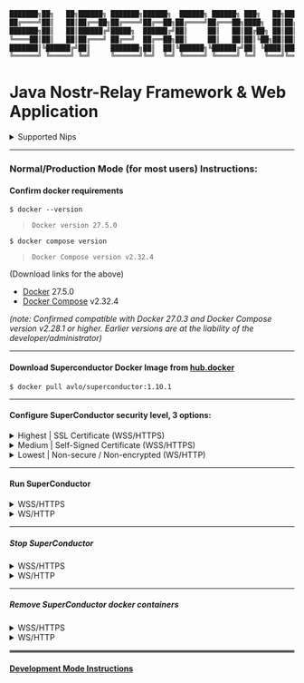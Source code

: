 ```java
███████╗██╗   ██╗██████╗ ███████╗██████╗  ██████╗ ██████╗ ███╗   ██╗██████╗ ██╗   ██╗ ██████╗████████╗ ██████╗ ██████╗
██╔════╝██║   ██║██╔══██╗██╔════╝██╔══██╗██╔════╝██╔═══██╗████╗  ██║██╔══██╗██║   ██║██╔════╝╚══██╔══╝██╔═══██╗██╔══██╗
███████╗██║   ██║██████╔╝█████╗  ██████╔╝██║     ██║   ██║██╔██╗ ██║██║  ██║██║   ██║██║        ██║   ██║   ██║██████╔╝
╚════██║██║   ██║██╔═══╝ ██╔══╝  ██╔══██╗██║     ██║   ██║██║╚██╗██║██║  ██║██║   ██║██║        ██║   ██║   ██║██╔══██╗
███████║╚██████╔╝██║     ███████╗██║  ██║╚██████╗╚██████╔╝██║ ╚████║██████╔╝╚██████╔╝╚██████╗   ██║   ╚██████╔╝██║  ██║
╚══════╝ ╚═════╝ ╚═╝     ╚══════╝╚═╝  ╚═╝ ╚═════╝ ╚═════╝ ╚═╝  ╚═══╝╚═════╝  ╚═════╝  ╚═════╝   ╚═╝    ╚═════╝ ╚═╝  ╚═╝
```
# Java Nostr-Relay Framework & Web Application
  

<details>
  <summary>Supported Nips</summary>
  <ul>
    <li>[NIP-01](https://nostr-nips.com/nip-01) (Basic protocol & Standard Tags)</li>
    <li>[NIP-02](https://nostr-nips.com/nip-02) (Contact List and Petnames)</li>
    <li>[NIP-03](https://nostr-nips.com/nip-03) (OpenTimestamps Attestations for Events)</li>
    <li>[NIP-04](https://nostr-nips.com/nip-04) (Encrypted Direct Message)</li>
    <li>[NIP-05](https://nostr-nips.com/nip-05) (DNS-based internet identifiers)</li>
    <li>[NIP-06](https://nostr-nips.com/nip-06) (Basic key derivation from mnemonic seed phrase)</li>
    <li>[NIP-07](https://nostr-nips.com/nip-07) (window.nostr capability for web browsers)</li>
    <li>[NIP-08](https://nostr-nips.com/nip-08) (Handling Mentions)</li>
    <li>[NIP-10](https://nostr-nips.com/nip-10) (Marked "e" tags)</li>
    <li>[NIP-11](https://nostr-nips.com/nip-11) (Relay Information Document)</li>
    <li>[NIP-12](https://nostr-nips.com/nip-12) (Generic Tag Queries)</li>
    <li>[NIP-14](https://nostr-nips.com/nip-14) (Subject tag in Text events)</li>
    <li>[NIP-16](https://nostr-nips.com/nip-16) (Event treatment)</li>
    <li>[NIP-18](https://nostr-nips.com/nip-18) (Reposts)</li>
    <li>[NIP-19](https://nostr-nips.com/nip-19) (Bech-32 encoded entities)</li>
    <li>[NIP-20](https://nostr-nips.com/nip-20) (Command Results)</li>
    <li>[NIP-21](https://nostr-nips.com/nip-21) (URI scheme)</li>
    <li>[NIP-22](https://nostr-nips.com/nip-22) (Event "created_at" limits)</li>
    <li>[NIP-25](https://nostr-nips.com/nip-25) (Reactions)</li>
    <li>[NIP-27](https://nostr-nips.com/nip-27) (Text Note References)</li>
    <li>[NIP-28](https://nostr-nips.com/nip-28) (Public Chat)</li>
    <li>[NIP-30](https://nostr-nips.com/nip-30) (Custom Emoji)</li>
    <li>[NIP-31](https://nostr-nips.com/nip-31) (Unknown event kinds)</li>
    <li>[NIP-33](https://nostr-nips.com/nip-33) (Parameterized Replaceable Events)</li>
    <li>[NIP-36](https://nostr-nips.com/nip-36) (Sensitive Content / Content Warning)</li>
    <li>[NIP-38](https://nostr-nips.com/nip-38) (User Statuses)</li>
    <li>[NIP-39](https://nostr-nips.com/nip-39) (External Identities in Profiles)</li>
    <li>[NIP-42](https://nostr-nips.com/nip-42) (Authentication of clients to relays)</li>
    <li>[NIP-46](https://nostr-nips.com/nip-46) (Nostr Connect)</li>
    <li>[NIP-48](https://nostr-nips.com/nip-48) (Proxy Tags)</li>
    <li>[NIP-52](https://nostr-nips.com/nip-52) (Calendar Events)</li>
    <li>[NIP-53](https://nostr-nips.com/nip-53) (Live Activities)</li>
    <li>[NIP-56](https://nostr-nips.com/nip-56) (Reporting)</li>
    <li>[NIP-57](https://nostr-nips.com/nip-57) (Lightning Zaps)</li>
    <li>[NIP-58](https://nostr-nips.com/nip-58) (Badges)</li>
    <li>[NIP-89](https://nostr-nips.com/nip-89) (Recommended Application Handlers)</li>
    <li>[NIP-99](https://nostr-nips.com/nip-99) (Classified Listings)</li>
    <li>used by [Barchetta](https://github.com/avlo/barchetta) Smart-Contract Negotiation Protocol (in progress) atop [Bitcoin](https://en.wikipedia.org/wiki/Bitcoin) [Lightning-Network](https://en.wikipedia.org/wiki/Lightning_Network) [RGB](https://rgb.tech/)</li>
  </ul>
</details>  

----
### Normal/Production Mode (for most users) Instructions:
#### Confirm docker requirements

    $ docker --version
>     Docker version 27.5.0
    $ docker compose version
>     Docker Compose version v2.32.4

(Download links for the above)
- [Docker](https://hub.docker.com/_/docker) 27.5.0
- [Docker Compose](https://docs.docker.com/compose/install/) v2.32.4

_(note: Confirmed compatible with Docker 27.0.3 and Docker Compose version v2.28.1 or higher.  Earlier versions are at the liability of the developer/administrator)_

----

#### Download Superconductor Docker Image from [hub.docker](https://hub.docker.com/repository/docker/avlo/superconductor-app/tags)
    $ docker pull avlo/superconductor:1.10.1

----

#### Configure SuperConductor security level, 3 options:

<details>
  <summary>Highest | SSL Certificate (WSS/HTTPS)</summary>
  <ul>
    <li><a href="https://www.websitebuilderexpert.com/building-websites/how-to-get-an-ssl-certificate/">Obtain</a> an SSL certificate</li>
    <li><a href="https://www.baeldung.com/java-import-cer-certificate-into-keystore">Install</a> the certificate</li>
    <li>Download <a href="src/main/resources/application-prod_wss.properties.properties">application-prod_wss.properties</a> file & configure <a href="src/main/resources/application-prod_wss.properties.properties?plain=1#L6,8,L11-L15"> SSL settings</a></li>
    <li>Download <a href="docker-compose-prod_wss.yml">docker-compose-prod_wss.yml</a> file <i>(and optionally <a href="docker-compose-prod_wss.yml?plain=1#L10,32,L36-L37">edit relevant parameters</a> as applicable)</i></li>
  </ul>
</details>

<details>
  <summary>Medium | Self-Signed Certificate (WSS/HTTPS)</summary>
  <ul>
    <li><a href="https://www.baeldung.com/openssl-self-signed-cert">Create </a>a Self-Signed Certificate</li>
	<li><a href="https://www.baeldung.com/java-import-cer-certificate-into-keystore">Install</a> the certificate</li>
	<li>Download <a href="src/main/resources/application-prod_wss.properties.properties">application-prod_wss.properties</a> file & configure <a href="src/main/resources/application-prod_wss.properties.properties?plain=1#L6,8,L11-L15"> SSL settings</a></li>
    <li>Download <a href="docker-compose-prod_wss.yml">docker-compose-prod_wss.yml</a> file <i>(and optionally <a href="docker-compose-prod_wss.yml?plain=1#L10,32,L36-L37">edit relevant parameters</a> as applicable)</i></li>
  </ul>
</details> 

<details>
  <summary>Lowest | Non-secure / Non-encrypted (WS/HTTP)</summary>
  <ul>
    <li>Security-related configuration(s) not required</li>
    <li>Download <a href="docker-compose-prod_ws.yml">docker-compose-prod_ws.yml</a> file <i>(and optionally <a href="docker-compose-prod_ws.yml?plain=1#L10,32,L36-L37">edit relevant parameters</a> as applicable)</i></li>
  </ul>
</details>

----

#### Run SuperConductor

<details>
  <summary>WSS/HTTPS</summary>  

run without logging:

    docker compose -f docker-compose-prod_wss.yml up 

run with container logging displayed to console:  

    docker compose -f docker-compose-prod_wss.yml up --abort-on-container-failure --attach-dependencies

run with docker logging displayed to console:  

    docker compose -f docker-compose-prod_wss.yml up -d && dcls | grep 'superconductor-app' | awk '{print $1}' | xargs docker logs -f
</details> 

<details>
  <summary>WS/HTTP</summary>  

run without logging:

    docker compose -f docker-compose-prod_ws.yml up 

run with container logging displayed to console:

    docker compose -f docker-compose-prod_ws.yml up --abort-on-container-failure --attach-dependencies

run with docker logging displayed to console:

    docker compose -f docker-compose-prod_ws.yml up -d && dcls | grep 'superconductor-app' | awk '{print $1}' | xargs docker logs -f
</details> 

----

##### Stop SuperConductor

<details>
  <summary>WSS/HTTPS</summary>

    docker compose -f docker-compose-prod_wss.yml stop superconductor superconductor-db
</details> 

<details>
  <summary>WS/HTTP</summary>  

    docker compose -f docker-compose-prod_ws.yml stop superconductor superconductor-db
</details>

----  

##### Remove SuperConductor docker containers

<details>
  <summary>WSS/HTTPS</summary>

    docker compose -f docker-compose-prod_wss.yml down --remove-orphans
</details> 

<details>
  <summary>WS/HTTP</summary>  

    docker compose -f docker-compose-prod_ws.yml down --remove-orphans
</details>

<hr style="border:2px solid grey">

#### [Development Mode Instructions](DEVELOPMENT.md)
